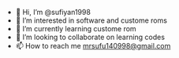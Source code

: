 - 👋 Hi, I’m @sufiyan1998
- 👀 I’m interested in software and custome roms
- 🌱 I’m currently learning custome rom
- 💞️ I’m looking to collaborate on learning codes
- 📫 How to reach me mrsufu140998@gmail.com

<!---
sufiyan1998/sufiyan1998 is a ✨ special ✨ repository because its `README.md` (this file) appears on your GitHub profile.
You can click the Preview link to take a look at your changes.
--->
